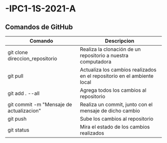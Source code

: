 # -IPC1-1S-2021-A
## Comandos de GitHub
| Comando | Descripcion	|
|---------|-------------|
| git clone direccion_repositorio | Realiza la clonación de un repositorio a nuestra computadora |
| git pull | Actualiza los cambios realizados en el repositorio en el ambiente local |
| git add . --all | Agrega todos los cambios al repositorio |
| git commit -m "Mensaje de actualizacion" | Realiza un commit, junto con el mensaje de dicho cambio |
| git push | Sube los cambios al repositorio |
| git status | Mira el estado de los cambios realizados|